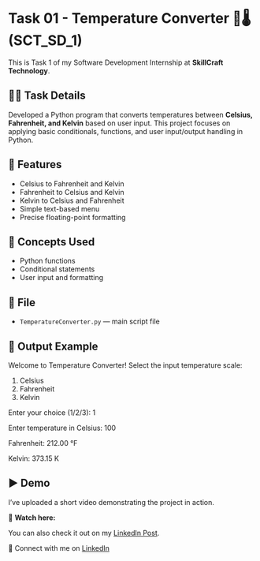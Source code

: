 # Task 01 - Temperature Converter 🔁🌡️ (SCT_SD_1)

This is Task 1 of my Software Development Internship at **SkillCraft Technology**.

## 👩‍💻 Task Details
Developed a Python program that converts temperatures between **Celsius, Fahrenheit, and Kelvin** based on user input. This project focuses on applying basic conditionals, functions, and user input/output handling in Python.

## 🚀 Features
- Celsius to Fahrenheit and Kelvin
- Fahrenheit to Celsius and Kelvin
- Kelvin to Celsius and Fahrenheit
- Simple text-based menu
- Precise floating-point formatting

## 🧠 Concepts Used
- Python functions
- Conditional statements
- User input and formatting

## 📁 File
- `TemperatureConverter.py` — main script file

## 📌 Output Example

Welcome to Temperature Converter!
Select the input temperature scale:
1. Celsius
2. Fahrenheit
3. Kelvin

Enter your choice (1/2/3): 1

Enter temperature in Celsius: 100

Fahrenheit: 212.00 °F

Kelvin: 373.15 K


  
## ▶️ Demo

I’ve uploaded a short video demonstrating the project in action.

🎥 **Watch here:**

You can also check it out on my [LinkedIn Post](https://www.linkedin.com/posts/shahana-m-a-a2113031a_skillcrafttechnology-softwaredevelopment-activity-7336781879947235331-nBCB?utm_source=share&utm_medium=member_desktop&rcm=ACoAAFDSJLkB3ZmFJto10XX4UoRY3FuwvZv-mNo).

🔗 Connect with me on [LinkedIn](http://linkedin.com/in/shahana-m-a-a2113031a)

